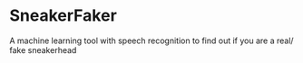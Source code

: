 # SneakerFaker
A machine learning tool with speech recognition to find out if you are a real/ fake sneakerhead
